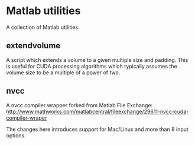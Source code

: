 Matlab utilities
=================

A collection of Matlab utilities.

extendvolume
----
A script which extends a volume to a given multiple size and padding. This is useful for CUDA processing algorithms which typically assumes the volume size to be a multiple of a power of two.

nvcc
----
A nvcc compiler wrapper forked from Matlab File Exchange:
<http://www.mathworks.com/matlabcentral/fileexchange/29611-nvcc-cuda-compiler-wraper>

The changes here introduces support for Mac/Linux and more than 8 input options.
